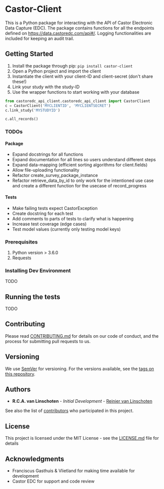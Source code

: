 # Castor-Client

This is a Python package for interacting with the API of Castor Electronic Data Capture (EDC).
The package contains functions for all the endpoints defined on https://data.castoredc.com/api#/.
Logging functionalities are included for keeping an audit trail.

## Getting Started

1. Install the package through pip: `pip install castor-client`
2. Open a Python project and import the client
3. Instantiate the client with your client-ID and client-secret (don't share these!)
4. Link your study with the study-ID
5. Use the wrapper functions to start working with your database

```python
from castoredc_api_client.castoredc_api_client import CastorClient
c = CastorClient('MYCLIENTID', 'MYCLIENTSECRET')
c.link_study('MYSTUDYID')

c.all_records()
```

### TODOs

#### Package
* Expand docstrings for all functions
* Expand documentation for all lines so users understand different steps
* Expand data-mapping (efficient sorting algorithms for client.fields)
* Allow file-uploading functionality
* Refactor create_survey_package_instance
* Refactor retrieve_data_by_id to only work for the intentioned use case and create a different function for the usecase of record_progress

#### Tests
* Make failing tests expect CastorException
* Create docstring for each test
* Add comments to parts of tests to clarify what is happening
* Increase test coverage (edge cases)
* Test model values (currently only testing model keys)

### Prerequisites

1. Python version > 3.6.0
2. Requests

### Installing Dev Environment

TODO

## Running the tests

TODO

## Contributing

Please read [CONTRIBUTING.md](https://gist.github.com/PurpleBooth/b24679402957c63ec426) for details on our code of conduct, and the process for submitting pull requests to us.

## Versioning

We use [SemVer](http://semver.org/) for versioning. For the versions available, see the [tags on this repository](https://github.com/your/project/tags). 

## Authors

* **R.C.A. van Linschoten** - *Initial Development* - [Reinier van Linschoten](https://github.com/reiniervlinschoten)

See also the list of [contributors](https://github.com/your/project/contributors) who participated in this project.

## License

This project is licensed under the MIT License - see the [LICENSE.md](LICENSE.md) file for details

## Acknowledgments

* Franciscus Gasthuis & Vlietland for making time available for development  
* Castor EDC for support and code review
